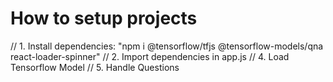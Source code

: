 # How to setup projects
// 1. Install dependencies: "npm i @tensorflow/tfjs @tensorflow-models/qna react-loader-spinner"
// 2. Import dependencies in app.js
// 4. Load Tensorflow Model
// 5. Handle Questions
